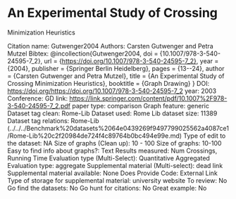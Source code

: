 # An Experimental Study of Crossing
Minimization Heuristics

Citation name: Gutwenger2004
Authors: Carsten Gutwenger and Petra Mutzel
Bibtex: @incollection{Gutwenger2004,
doi = {10.1007/978-3-540-24595-7_2},
url = {https://doi.org/10.1007/978-3-540-24595-7_2},
year = {2004},
publisher = {Springer Berlin Heidelberg},
pages = {13--24},
author = {Carsten Gutwenger and Petra Mutzel},
title = {An Experimental Study of Crossing Minimization Heuristics},
booktitle = {Graph Drawing}
}
DOI: https://doi.org/https://doi.org/10.1007/978-3-540-24595-7_2
year: 2003
Conference: GD
link: https://link.springer.com/content/pdf/10.1007%2F978-3-540-24595-7_2.pdf
paper type: comparison
Graph feature: generic
Dataset tag clean: Rome-Lib
Dataset used: Rome Lib
dataset size: 11389
Dataset tag relations: Rome-Lib (../../../Benchmark%20datasets%2064e0439269f9497799025562a4087ce1/Rome-Lib%20c2f20984de724f4c89764b0bc494e99e.md)
Type of edit to the dataset: NA
Size of graphs (Clean up): 10 - 100
Size of graphs: 10-100
Easy to find info about graphs?: Text
Results measured: Num Crossings, Running Time
Evaluation type (Multi-Select): Quantitative Aggregated
Evaluation type: aggregate
Supplemental material (Multi-select): dead link
Supplemental material available: None
Does Provide Code: External Link
Type of storage for supplemental material: university website
To review: No
Go find the datasets: No
Go hunt for citations: No
Great example: No